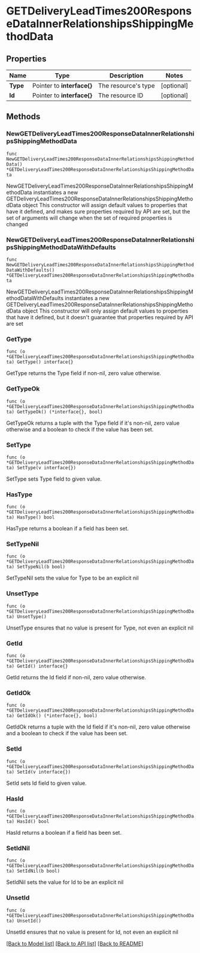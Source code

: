 # GETDeliveryLeadTimes200ResponseDataInnerRelationshipsShippingMethodData

## Properties

Name | Type | Description | Notes
------------ | ------------- | ------------- | -------------
**Type** | Pointer to **interface{}** | The resource&#39;s type | [optional] 
**Id** | Pointer to **interface{}** | The resource ID | [optional] 

## Methods

### NewGETDeliveryLeadTimes200ResponseDataInnerRelationshipsShippingMethodData

`func NewGETDeliveryLeadTimes200ResponseDataInnerRelationshipsShippingMethodData() *GETDeliveryLeadTimes200ResponseDataInnerRelationshipsShippingMethodData`

NewGETDeliveryLeadTimes200ResponseDataInnerRelationshipsShippingMethodData instantiates a new GETDeliveryLeadTimes200ResponseDataInnerRelationshipsShippingMethodData object
This constructor will assign default values to properties that have it defined,
and makes sure properties required by API are set, but the set of arguments
will change when the set of required properties is changed

### NewGETDeliveryLeadTimes200ResponseDataInnerRelationshipsShippingMethodDataWithDefaults

`func NewGETDeliveryLeadTimes200ResponseDataInnerRelationshipsShippingMethodDataWithDefaults() *GETDeliveryLeadTimes200ResponseDataInnerRelationshipsShippingMethodData`

NewGETDeliveryLeadTimes200ResponseDataInnerRelationshipsShippingMethodDataWithDefaults instantiates a new GETDeliveryLeadTimes200ResponseDataInnerRelationshipsShippingMethodData object
This constructor will only assign default values to properties that have it defined,
but it doesn't guarantee that properties required by API are set

### GetType

`func (o *GETDeliveryLeadTimes200ResponseDataInnerRelationshipsShippingMethodData) GetType() interface{}`

GetType returns the Type field if non-nil, zero value otherwise.

### GetTypeOk

`func (o *GETDeliveryLeadTimes200ResponseDataInnerRelationshipsShippingMethodData) GetTypeOk() (*interface{}, bool)`

GetTypeOk returns a tuple with the Type field if it's non-nil, zero value otherwise
and a boolean to check if the value has been set.

### SetType

`func (o *GETDeliveryLeadTimes200ResponseDataInnerRelationshipsShippingMethodData) SetType(v interface{})`

SetType sets Type field to given value.

### HasType

`func (o *GETDeliveryLeadTimes200ResponseDataInnerRelationshipsShippingMethodData) HasType() bool`

HasType returns a boolean if a field has been set.

### SetTypeNil

`func (o *GETDeliveryLeadTimes200ResponseDataInnerRelationshipsShippingMethodData) SetTypeNil(b bool)`

 SetTypeNil sets the value for Type to be an explicit nil

### UnsetType
`func (o *GETDeliveryLeadTimes200ResponseDataInnerRelationshipsShippingMethodData) UnsetType()`

UnsetType ensures that no value is present for Type, not even an explicit nil
### GetId

`func (o *GETDeliveryLeadTimes200ResponseDataInnerRelationshipsShippingMethodData) GetId() interface{}`

GetId returns the Id field if non-nil, zero value otherwise.

### GetIdOk

`func (o *GETDeliveryLeadTimes200ResponseDataInnerRelationshipsShippingMethodData) GetIdOk() (*interface{}, bool)`

GetIdOk returns a tuple with the Id field if it's non-nil, zero value otherwise
and a boolean to check if the value has been set.

### SetId

`func (o *GETDeliveryLeadTimes200ResponseDataInnerRelationshipsShippingMethodData) SetId(v interface{})`

SetId sets Id field to given value.

### HasId

`func (o *GETDeliveryLeadTimes200ResponseDataInnerRelationshipsShippingMethodData) HasId() bool`

HasId returns a boolean if a field has been set.

### SetIdNil

`func (o *GETDeliveryLeadTimes200ResponseDataInnerRelationshipsShippingMethodData) SetIdNil(b bool)`

 SetIdNil sets the value for Id to be an explicit nil

### UnsetId
`func (o *GETDeliveryLeadTimes200ResponseDataInnerRelationshipsShippingMethodData) UnsetId()`

UnsetId ensures that no value is present for Id, not even an explicit nil

[[Back to Model list]](../README.md#documentation-for-models) [[Back to API list]](../README.md#documentation-for-api-endpoints) [[Back to README]](../README.md)


